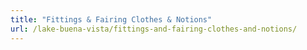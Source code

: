 ```yaml
---
title: "Fittings & Fairing Clothes & Notions"
url: /lake-buena-vista/fittings-and-fairing-clothes-and-notions/
---
```

